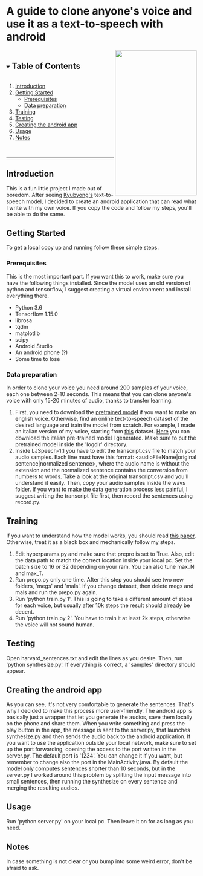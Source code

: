 # A guide to clone anyone's voice and use it as a text-to-speech with android 

<img align="right" src="https://github.com/simsax/Voice_cloner/blob/myChanges/demo.gif" width="216" height="384" />

<details open="open">
  <summary><h2 style="display: inline-block">Table of Contents</h2></summary>
  <ol>
    <li>
      <a href="#introduction">Introduction</a>
    </li>
    <li>
      <a href="#getting-started">Getting Started</a>
      <ul>
        <li><a href="#prerequisites">Prerequisites</a></li>
        <li><a href="#data-preparation">Data preparation</a></li>
      </ul>
    </li>
    <li><a href="#training">Training</a></li>
    <li><a href="#testing">Testing</a></li>
    <li><a href="#creating-the-android-app">Creating the android app</a></li>
    <li><a href="#usage">Usage</a></li>
    <li><a href="#notes">Notes</a></li>
  </ol>
</details>

<br />

---

## Introduction
This is a fun little project I made out of boredom. After seeing [Kyubyong's] text-to-speech model, I decided to create an android application that can read what I write with my own voice. If you copy the code and follow my steps, you'll be able to do the same.

[Kyubyong's]: https://github.com/Kyubyong/dc_tts
<!-- GETTING STARTED -->
## Getting Started

To get a local copy up and running follow these simple steps.

### Prerequisites

This is the most important part. If you want this to work, make sure you have the following things installed. Since the model uses an old version of python and tensorflow, I suggest creating a virtual environment and install everything there.

* []() Python 3.6
* []() Tensorflow 1.15.0
* []() librosa
* []() tqdm
* []() matplotlib
* []() scipy
* []() Android Studio
* []() An android phone (?)
* []() Some time to lose

### Data preparation

In order to clone your voice you need around 200 samples of your voice, each one between 2-10 seconds. This means that you can clone anyone's voice with only 15-20 minutes of audio, thanks to transfer learning.
1. First, you need to download the [pretrained model] if you want to make an english voice. Otherwise, find an online text-to-speech dataset of the desired language and train the model from scratch. For example, I made an italian version of my voice, starting from [this] dataset. 
[Here] you can download the italian pre-trained model I generated. 
Make sure to put the pretrained model inside the 'logdir' directory.
2. Inside LJSpeech-1.1 you have to edit the transcript.csv file to match your audio samples. Each line must have this format: <audioFileName|original sentence|normalized sentence>, where the audio name is without the extension and the normalized sentence contains the conversion from numbers to words. Take a look at the original transcript.csv and you'll understand it easily. Then, copy your audio samples inside the wavs folder. If you want to make the data generation process less painful, I suggest writing the transcript file first, then record the sentences using record.py.

[pretrained model]: https://www.dropbox.com/s/1oyipstjxh2n5wo/LJ_logdir.tar?dl=0
[this]: https://www.caito.de/2019/01/the-m-ailabs-speech-dataset/
[here]: https://www.dropbox.com/s/y38m6hrucah3ua7/logdir.rar?dl=0

## Training

If you want to understand how the model works, you should read [this paper]. Otherwise, treat it as a black box and mechanically follow my steps.

1. Edit hyperparams.py and make sure that prepro is set to True. Also, edit the data path to match the correct location inside your local pc. Set the batch size to 16 or 32 depending on your ram. You can also tune max_N and max_T.
2. Run prepo.py only one time. After this step you should see two new folders, 'megs' and 'mals'. If you change dataset, then delete megs and mals and run the prepo.py again.
3. Run 'python train.py 1'. This is going to take a different amount of steps for each voice, but usually after 10k steps the result should already be decent.
4. Run 'python train.py 2'. You have to train it at least 2k steps, otherwise the voice will not sound human.

[this paper]: https://arxiv.org/abs/1710.08969

## Testing

Open harvard_sentences.txt and edit the lines as you desire. Then, run 'python synthesize.py'. If everything is correct, a 'samples' directory should appear. 

## Creating the android app

As you can see, it's not very comfortable to generate the sentences. That's why I decided to make this process more user-friendly.
The android app is basically just a wrapper that let you generate the audios, save them locally on the phone and share them.
When you write something and press the play button in the app, the message is sent to the server.py, that launches synthesize.py and then sends the audio back to the android application.
If you want to use the application outside your local network, make sure to set up the port forwarding, opening the access to the port written in the server.py. The default port is '1234'. You can change it if you want, but remember to change also the port in the MainActivity.java.
By default the model only computes sentences shorter than 10 seconds, but in the server.py I worked around this problem by splitting the input message into small sentences, then running the synthesize on every sentence and merging the resulting audios.

## Usage

Run 'python server.py' on your local pc. Then leave it on for as long as you need.

## Notes
In case something is not clear or you bump into some weird error, don't be afraid to ask.
